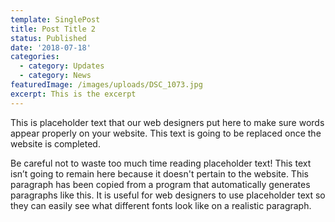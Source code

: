 ```yaml
---
template: SinglePost
title: Post Title 2
status: Published
date: '2018-07-18'
categories:
  - category: Updates
  - category: News
featuredImage: /images/uploads/DSC_1073.jpg
excerpt: This is the excerpt
---
```


This is placeholder text that our web designers put here to make sure words appear properly on your website. This text is going to be replaced once the website is completed.

Be careful not to waste too much time reading placeholder text! This text isn’t going to remain here because it doesn't pertain to the website. This paragraph has been copied from a program that automatically generates paragraphs like this. It is useful for web designers to use placeholder text so they can easily see what different fonts look like on a realistic paragraph.
